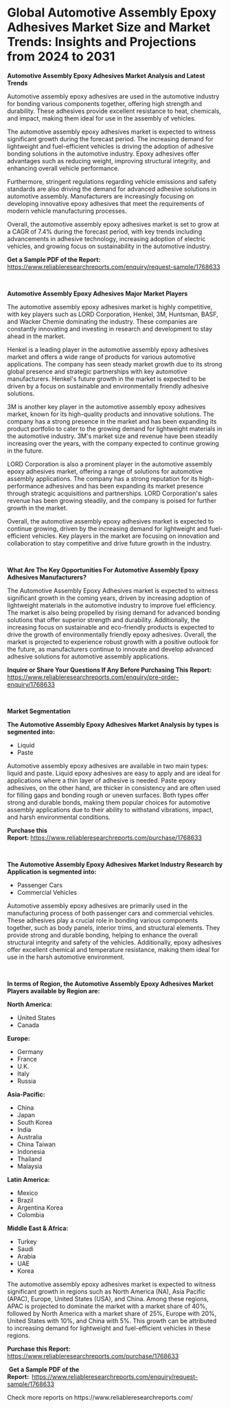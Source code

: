 <p><h1>Global Automotive Assembly Epoxy Adhesives Market Size and Market Trends: Insights and Projections from 2024 to 2031</h1></p><p><strong>Automotive Assembly Epoxy Adhesives Market Analysis and Latest Trends</strong></p>
<p><p>Automotive assembly epoxy adhesives are used in the automotive industry for bonding various components together, offering high strength and durability. These adhesives provide excellent resistance to heat, chemicals, and impact, making them ideal for use in the assembly of vehicles.</p><p>The automotive assembly epoxy adhesives market is expected to witness significant growth during the forecast period. The increasing demand for lightweight and fuel-efficient vehicles is driving the adoption of adhesive bonding solutions in the automotive industry. Epoxy adhesives offer advantages such as reducing weight, improving structural integrity, and enhancing overall vehicle performance.</p><p>Furthermore, stringent regulations regarding vehicle emissions and safety standards are also driving the demand for advanced adhesive solutions in automotive assembly. Manufacturers are increasingly focusing on developing innovative epoxy adhesives that meet the requirements of modern vehicle manufacturing processes.</p><p>Overall, the automotive assembly epoxy adhesives market is set to grow at a CAGR of 7.4% during the forecast period, with key trends including advancements in adhesive technology, increasing adoption of electric vehicles, and growing focus on sustainability in the automotive industry.</p></p>
<p><strong>Get a Sample PDF of the Report:&nbsp;</strong> <a href="https://www.reliableresearchreports.com/enquiry/request-sample/1768633">https://www.reliableresearchreports.com/enquiry/request-sample/1768633</a></p>
<p>&nbsp;</p>
<p><strong>Automotive Assembly Epoxy Adhesives Major Market Players</strong></p>
<p><p>The automotive assembly epoxy adhesives market is highly competitive, with key players such as LORD Corporation, Henkel, 3M, Huntsman, BASF, and Wacker Chemie dominating the industry. These companies are constantly innovating and investing in research and development to stay ahead in the market.</p><p>Henkel is a leading player in the automotive assembly epoxy adhesives market and offers a wide range of products for various automotive applications. The company has seen steady market growth due to its strong global presence and strategic partnerships with key automotive manufacturers. Henkel's future growth in the market is expected to be driven by a focus on sustainable and environmentally friendly adhesive solutions.</p><p>3M is another key player in the automotive assembly epoxy adhesives market, known for its high-quality products and innovative solutions. The company has a strong presence in the market and has been expanding its product portfolio to cater to the growing demand for lightweight materials in the automotive industry. 3M's market size and revenue have been steadily increasing over the years, with the company expected to continue growing in the future.</p><p>LORD Corporation is also a prominent player in the automotive assembly epoxy adhesives market, offering a range of solutions for automotive assembly applications. The company has a strong reputation for its high-performance adhesives and has been expanding its market presence through strategic acquisitions and partnerships. LORD Corporation's sales revenue has been growing steadily, and the company is poised for further growth in the market.</p><p>Overall, the automotive assembly epoxy adhesives market is expected to continue growing, driven by the increasing demand for lightweight and fuel-efficient vehicles. Key players in the market are focusing on innovation and collaboration to stay competitive and drive future growth in the industry.</p></p>
<p>&nbsp;</p>
<p><strong>What Are The Key Opportunities For Automotive Assembly Epoxy Adhesives Manufacturers?</strong></p>
<p><p>The Automotive Assembly Epoxy Adhesives market is expected to witness significant growth in the coming years, driven by increasing adoption of lightweight materials in the automotive industry to improve fuel efficiency. The market is also being propelled by rising demand for advanced bonding solutions that offer superior strength and durability. Additionally, the increasing focus on sustainable and eco-friendly products is expected to drive the growth of environmentally friendly epoxy adhesives. Overall, the market is projected to experience robust growth with a positive outlook for the future, as manufacturers continue to innovate and develop advanced adhesive solutions for automotive assembly applications.</p></p>
<p><strong>Inquire or Share Your Questions If Any Before Purchasing This Report:</strong> <a href="https://www.reliableresearchreports.com/enquiry/pre-order-enquiry/1768633">https://www.reliableresearchreports.com/enquiry/pre-order-enquiry/1768633</a></p>
<p>&nbsp;</p>
<p><strong>Market Segmentation</strong></p>
<p><strong>The Automotive Assembly Epoxy Adhesives Market Analysis by types is segmented into:</strong></p>
<p><ul><li>Liquid</li><li>Paste</li></ul></p>
<p><p>Automotive assembly epoxy adhesives are available in two main types: liquid and paste. Liquid epoxy adhesives are easy to apply and are ideal for applications where a thin layer of adhesive is needed. Paste epoxy adhesives, on the other hand, are thicker in consistency and are often used for filling gaps and bonding rough or uneven surfaces. Both types offer strong and durable bonds, making them popular choices for automotive assembly applications due to their ability to withstand vibrations, impact, and harsh environmental conditions.</p></p>
<p><strong>Purchase this Report:&nbsp;</strong><a href="https://www.reliableresearchreports.com/purchase/1768633">https://www.reliableresearchreports.com/purchase/1768633</a></p>
<p>&nbsp;</p>
<p><strong>The Automotive Assembly Epoxy Adhesives Market Industry Research by Application is segmented into:</strong></p>
<p><ul><li>Passenger Cars</li><li>Commercial Vehicles</li></ul></p>
<p><p>Automotive assembly epoxy adhesives are primarily used in the manufacturing process of both passenger cars and commercial vehicles. These adhesives play a crucial role in bonding various components together, such as body panels, interior trims, and structural elements. They provide strong and durable bonding, helping to enhance the overall structural integrity and safety of the vehicles. Additionally, epoxy adhesives offer excellent chemical and temperature resistance, making them ideal for use in the harsh automotive environment.</p></p>
<p>&nbsp;</p>
<p><strong>In terms of Region, the Automotive Assembly Epoxy Adhesives Market Players available by Region are:</strong></p>
<p>
    <p> <strong> North America: </strong>
        <ul>
            <li>United States</li>
            <li>Canada</li>
        </ul>
        </p> 
    <p> <strong> Europe: </strong>
        <ul>
            <li>Germany</li>
            <li>France</li>
            <li>U.K.</li>
            <li>Italy</li>
            <li>Russia</li>
        </ul>
        </p> 
    <p> <strong> Asia-Pacific: </strong>
        <ul>
            <li>China</li>
            <li>Japan</li>
            <li>South Korea</li>
            <li>India</li>
            <li>Australia</li>
            <li>China Taiwan</li>
            <li>Indonesia</li>
            <li>Thailand</li>
            <li>Malaysia</li>
        </ul>
        </p> 
    <p> <strong> Latin America: </strong>
        <ul>
            <li>Mexico</li>
            <li>Brazil</li>
            <li>Argentina Korea</li>
            <li>Colombia</li>
        </ul>
        </p> 
    <p> <strong> Middle East & Africa: </strong>
        <ul>
            <li>Turkey</li>
            <li>Saudi</li>
            <li>Arabia</li>
            <li>UAE</li>
            <li>Korea</li>
        </ul>
    </p>
    </p>
<p><p>The automotive assembly epoxy adhesives market is expected to witness significant growth in regions such as North America (NA), Asia Pacific (APAC), Europe, United States (USA), and China. Among these regions, APAC is projected to dominate the market with a market share of 40%, followed by North America with a market share of 25%, Europe with 20%, United States with 10%, and China with 5%. This growth can be attributed to increasing demand for lightweight and fuel-efficient vehicles in these regions.</p></p>
<p><strong>Purchase this Report: </strong><a href="https://www.reliableresearchreports.com/purchase/1768633">https://www.reliableresearchreports.com/purchase/1768633</a></p>
<p>&nbsp;<strong>Get a Sample PDF of the Report:&nbsp;&nbsp;</strong><a href="https://www.reliableresearchreports.com/enquiry/request-sample/1768633">https://www.reliableresearchreports.com/enquiry/request-sample/1768633</a></p>
<p><strong></strong></p>
<p>Check more reports on https://www.reliableresearchreports.com/</p>
